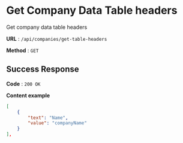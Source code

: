 # Get Company Data Table headers

Get company data table headers

**URL** : `/api/companies/get-table-headers`

**Method** : `GET`


## Success Response

**Code** : `200 OK`

**Content example**

```json
[
    { 
        "text": "Name", 
        "value": "companyName" 
    }
],
```